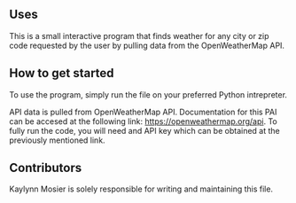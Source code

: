 ## Uses
This is a small interactive program that finds weather for any city or zip code requested by the user by pulling data from the OpenWeatherMap API.

## How to get started
To use the program, simply run the file on your preferred Python intrepreter. 

API data is pulled from OpenWeatherMap API. Documentation for this PAI can be accesed at the following link: https://openweathermap.org/api. To fully run the code, you will need and API key which can be obtained at the previously mentioned link. 

## Contributors
Kaylynn Mosier is solely responsible for writing and maintaining this file. 

